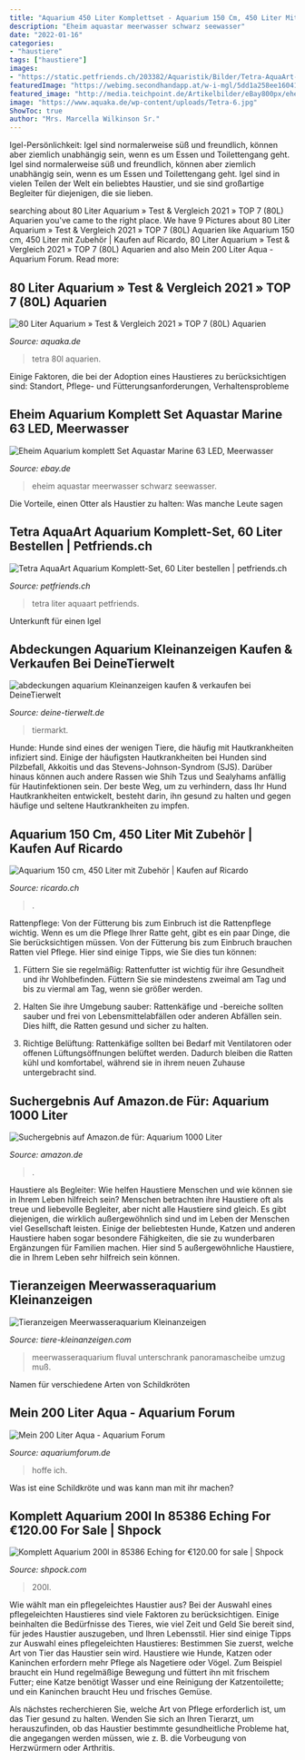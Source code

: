 ```yaml
---
title: "Aquarium 450 Liter Komplettset - Aquarium 150 Cm, 450 Liter Mit Zubehör"
description: "Eheim aquastar meerwasser schwarz seewasser"
date: "2022-01-16"
categories:
- "haustiere"
tags: ["haustiere"]
images:
- "https://static.petfriends.ch/203382/Aquaristik/Bilder/Tetra-AquaArt-Aquarium-Komplett-Set-60-Liter.jpg"
featuredImage: "https://webimg.secondhandapp.at/w-i-mgl/5dd1a258ee16041a37882de8"
featured_image: "http://media.teichpoint.de/Artikelbilder/eBay800px/eheim-aquastar-63-marine-led-schwarz-20.jpg"
image: "https://www.aquaka.de/wp-content/uploads/Tetra-6.jpg"
ShowToc: true
author: "Mrs. Marcella Wilkinson Sr."
---
```



Igel-Persönlichkeit: Igel sind normalerweise süß und freundlich, können aber ziemlich unabhängig sein, wenn es um Essen und Toilettengang geht.
Igel sind normalerweise süß und freundlich, können aber ziemlich unabhängig sein, wenn es um Essen und Toilettengang geht. Igel sind in vielen Teilen der Welt ein beliebtes Haustier, und sie sind großartige Begleiter für diejenigen, die sie lieben.

	

		
searching about 80 Liter Aquarium » Test &amp; Vergleich 2021 » TOP 7 (80L) Aquarien you've came to the right place. We have 9 Pictures about 80 Liter Aquarium » Test &amp; Vergleich 2021 » TOP 7 (80L) Aquarien like Aquarium 150 cm, 450 Liter mit Zubehör | Kaufen auf Ricardo, 80 Liter Aquarium » Test &amp; Vergleich 2021 » TOP 7 (80L) Aquarien and also Mein 200 Liter Aqua - Aquarium Forum. Read more:
		
    
## 80 Liter Aquarium » Test &amp; Vergleich 2021 » TOP 7 (80L) Aquarien

<img loading=lazy src="https://www.aquaka.de/wp-content/uploads/Tetra-6.jpg" onerror="this.onerror=null;this.src='https://tse3.mm.bing.net/th?id=OIP.XNlXnue3IqTEnzfx4Xk_tQHaGO&amp;pid=15.1';" alt="80 Liter Aquarium » Test &amp; Vergleich 2021 » TOP 7 (80L) Aquarien">

_Source: aquaka.de_

>tetra 80l aquarien. 

	

Einige Faktoren, die bei der Adoption eines Haustieres zu berücksichtigen sind: Standort, Pflege- und Fütterungsanforderungen, Verhaltensprobleme

    
## Eheim Aquarium Komplett Set Aquastar Marine 63 LED, Meerwasser

<img loading=lazy src="http://media.teichpoint.de/Artikelbilder/eBay800px/eheim-aquastar-63-marine-led-schwarz-20.jpg" onerror="this.onerror=null;this.src='https://tse3.mm.bing.net/th?id=OIP.dFkLxnBzHO6AsIevtZ-SywHaHa&amp;pid=15.1';" alt="Eheim Aquarium komplett Set Aquastar Marine 63 LED, Meerwasser">

_Source: ebay.de_

>eheim aquastar meerwasser schwarz seewasser. 

	

Die Vorteile, einen Otter als Haustier zu halten: Was manche Leute sagen

    
## Tetra AquaArt Aquarium Komplett-Set, 60 Liter Bestellen | Petfriends.ch

<img loading=lazy src="https://static.petfriends.ch/203382/Aquaristik/Bilder/Tetra-AquaArt-Aquarium-Komplett-Set-60-Liter.jpg" onerror="this.onerror=null;this.src='https://tse3.mm.bing.net/th?id=OIP.D_ChFG-9sNt6gpuXOirTlwHaGS&amp;pid=15.1';" alt="Tetra AquaArt Aquarium Komplett-Set, 60 Liter bestellen | petfriends.ch">

_Source: petfriends.ch_

>tetra liter aquaart petfriends. 

	

Unterkunft für einen Igel

    
## Abdeckungen Aquarium Kleinanzeigen Kaufen &amp; Verkaufen Bei DeineTierwelt

<img loading=lazy src="https://bild7.qimage.de/-60-liter-foto-bild-123516997.jpg" onerror="this.onerror=null;this.src='https://tse3.mm.bing.net/th?id=OIP.cH11SLUXPTNR3d6uSCzpaAHaEK&amp;pid=15.1';" alt="abdeckungen aquarium Kleinanzeigen kaufen &amp; verkaufen bei DeineTierwelt">

_Source: deine-tierwelt.de_

>tiermarkt. 

	

Hunde:
Hunde sind eines der wenigen Tiere, die häufig mit Hautkrankheiten infiziert sind. Einige der häufigsten Hautkrankheiten bei Hunden sind Pilzbefall, Akkoitis und das Stevens-Johnson-Syndrom (SJS). Darüber hinaus können auch andere Rassen wie Shih Tzus und Sealyhams anfällig für Hautinfektionen sein. Der beste Weg, um zu verhindern, dass Ihr Hund Hautkrankheiten entwickelt, besteht darin, ihn gesund zu halten und gegen häufige und seltene Hautkrankheiten zu impfen.

    
## Aquarium 150 Cm, 450 Liter Mit Zubehör | Kaufen Auf Ricardo

<img loading=lazy src="https://img.ricardostatic.ch/t_1800x1350/pl/1160910988/2/1/" onerror="this.onerror=null;this.src='https://tse3.mm.bing.net/th?id=OIP.7RA9t0rKTrvbq-gdH3jk8AHaFj&amp;pid=15.1';" alt="Aquarium 150 cm, 450 Liter mit Zubehör | Kaufen auf Ricardo">

_Source: ricardo.ch_

>. 

	

Rattenpflege: Von der Fütterung bis zum Einbruch ist die Rattenpflege wichtig.
Wenn es um die Pflege Ihrer Ratte geht, gibt es ein paar Dinge, die Sie berücksichtigen müssen. Von der Fütterung bis zum Einbruch brauchen Ratten viel Pflege. Hier sind einige Tipps, wie Sie dies tun können:
1. Füttern Sie sie regelmäßig: Rattenfutter ist wichtig für ihre Gesundheit und ihr Wohlbefinden. Füttern Sie sie mindestens zweimal am Tag und bis zu viermal am Tag, wenn sie größer werden.

2. Halten Sie ihre Umgebung sauber: Rattenkäfige und -bereiche sollten sauber und frei von Lebensmittelabfällen oder anderen Abfällen sein. Dies hilft, die Ratten gesund und sicher zu halten.

3. Richtige Belüftung: Rattenkäfige sollten bei Bedarf mit Ventilatoren oder offenen Lüftungsöffnungen belüftet werden. Dadurch bleiben die Ratten kühl und komfortabel, während sie in ihrem neuen Zuhause untergebracht sind.

    
## Suchergebnis Auf Amazon.de Für: Aquarium 1000 Liter

<img loading=lazy src="https://images-eu.ssl-images-amazon.com/images/I/41XSmOhkZxL._AC_US218_.jpg" onerror="this.onerror=null;this.src='https://tse1.mm.bing.net/th?id=OIP.HJYpa-XoEc7XAJbUKIdBxgAAAA&amp;pid=15.1';" alt="Suchergebnis auf Amazon.de für: Aquarium 1000 Liter">

_Source: amazon.de_

>. 

	

Haustiere als Begleiter: Wie helfen Haustiere Menschen und wie können sie in Ihrem Leben hilfreich sein?
Menschen betrachten ihre Haustiere oft als treue und liebevolle Begleiter, aber nicht alle Haustiere sind gleich. Es gibt diejenigen, die wirklich außergewöhnlich sind und im Leben der Menschen viel Gesellschaft leisten. Einige der beliebtesten Hunde, Katzen und anderen Haustiere haben sogar besondere Fähigkeiten, die sie zu wunderbaren Ergänzungen für Familien machen. Hier sind 5 außergewöhnliche Haustiere, die in Ihrem Leben sehr hilfreich sein können.

    
## Tieranzeigen Meerwasseraquarium Kleinanzeigen

<img loading=lazy src="https://www.tiere-kleinanzeigen.com/export/afbdcc60b69f16c66bfda8dfd7c55.jpg" onerror="this.onerror=null;this.src='https://tse2.mm.bing.net/th?id=OIP.8AkIyP4Un_aRJHXoU1WQ6wHaJ4&amp;pid=15.1';" alt="Tieranzeigen Meerwasseraquarium Kleinanzeigen">

_Source: tiere-kleinanzeigen.com_

>meerwasseraquarium fluval unterschrank panoramascheibe umzug muß. 

	

Namen für verschiedene Arten von Schildkröten

    
## Mein 200 Liter Aqua - Aquarium Forum

<img loading=lazy src="https://www.aquariumforum.de/gallery/files/5/6/7/7/2/p1040076-med.jpg" onerror="this.onerror=null;this.src='https://tse3.mm.bing.net/th?id=OIP.g3N8TI3hLvonmjcQq-XI4QHaEG&amp;pid=15.1';" alt="Mein 200 Liter Aqua - Aquarium Forum">

_Source: aquariumforum.de_

>hoffe ich. 

	

Was ist eine Schildkröte und was kann man mit ihr machen?

    
## Komplett Aquarium 200l In 85386 Eching For €120.00 For Sale | Shpock

<img loading=lazy src="https://webimg.secondhandapp.at/w-i-mgl/5dd1a258ee16041a37882de8" onerror="this.onerror=null;this.src='https://tse3.mm.bing.net/th?id=OIP.prIJKRz7M-uVagCknnweHgHaFj&amp;pid=15.1';" alt="Komplett Aquarium 200l in 85386 Eching for €120.00 for sale | Shpock">

_Source: shpock.com_

>200l. 

	

Wie wählt man ein pflegeleichtes Haustier aus?
Bei der Auswahl eines pflegeleichten Haustieres sind viele Faktoren zu berücksichtigen. Einige beinhalten die Bedürfnisse des Tieres, wie viel Zeit und Geld Sie bereit sind, für jedes Haustier auszugeben, und Ihren Lebensstil. Hier sind einige Tipps zur Auswahl eines pflegeleichten Haustieres:
Bestimmen Sie zuerst, welche Art von Tier das Haustier sein wird. Haustiere wie Hunde, Katzen oder Kaninchen erfordern mehr Pflege als Nagetiere oder Vögel. Zum Beispiel braucht ein Hund regelmäßige Bewegung und füttert ihn mit frischem Futter; eine Katze benötigt Wasser und eine Reinigung der Katzentoilette; und ein Kaninchen braucht Heu und frisches Gemüse.

Als nächstes recherchieren Sie, welche Art von Pflege erforderlich ist, um das Tier gesund zu halten. Wenden Sie sich an Ihren Tierarzt, um herauszufinden, ob das Haustier bestimmte gesundheitliche Probleme hat, die angegangen werden müssen, wie z. B. die Vorbeugung von Herzwürmern oder Arthritis.

